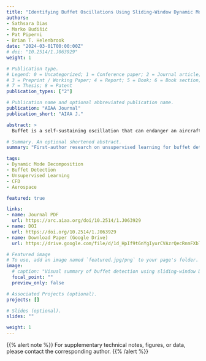 ```yaml
---
title: "Identifying Buffet Oscillations Using Sliding-Window Dynamic Mode Decomposition"
authors:
- Sathsara Dias
- Marko Budišić
- Pat Piperni
- Brian T. Helenbrook
date: "2024-03-01T00:00:00Z"
# doi: "10.2514/1.J063929"
weight: 1

# Publication type.
# Legend: 0 = Uncategorized; 1 = Conference paper; 2 = Journal article;
# 3 = Preprint / Working Paper; 4 = Report; 5 = Book; 6 = Book section;
# 7 = Thesis; 8 = Patent
publication_types: ["2"]

# Publication name and optional abbreviated publication name.
publication: "AIAA Journal"
publication_short: "AIAA J."

abstract: >
  Buffet is a self-sustaining oscillation that can endanger an aircraft in transonic flight. Early automatic detection of the onset of buffet from simulation data is a necessary step in optimization algorithms used to design new aircraft geometries. We use the Dynamic Mode Decomposition (DMD) eigenvalues to detect the onset of buffet from transient simulations of the OAT15A airfoil across a range of angles of attack. During transients, different eigenvalues may be expressed at different times; we process shorter segments of the data (sliding windows) in order to obtain robust, time-varying estimates of frequency of oscillation and decay/growth rates. We demonstrate that the onset of oscillation can be identified by analyzing DMD eigenvalues, and that physically different mechanisms of oscillation can additionally be identified from spatial profiles associated with DMD modes. The dominant buffeting modes can be detected through DMD before they become apparent in the physically relevant quantities, such as the coefficient of lift. We expect that such early detection of the onset of buffet could reduce the computational burden of aircraft design and expand the feasible design space.

# Summary. An optional shortened abstract.
summary: "First-author research on unsupervised learning for buffet detection using DMD and model reduction. Early detection of aerodynamic buffet using a sliding-window DMD framework."

tags:
- Dynamic Mode Decomposition
- Buffet Detection
- Unsupervised Learning
- CFD
- Aerospace

featured: true

links:
- name: Journal PDF
  url: https://arc.aiaa.org/doi/10.2514/1.J063929
- name: DOI
  url: https://doi.org/10.2514/1.J063929
- name: Download Paper (Google Drive)
  url: https://drive.google.com/file/d/1d_HpIf9t6nYgIyurCVAzrQecRnmFXbTE/view

# Featured image
# To use, add an image named `featured.jpg/png` to your page's folder.
image:
  # caption: "Visual summary of buffet detection using sliding-window DMD"
  focal_point: ""
  preview_only: false

# Associated Projects (optional).
projects: []

# Slides (optional).
slides: ""

weight: 1
---
```


{{% alert note %}}
For supplementary technical notes, figures, or data, please contact the corresponding author.
{{% /alert %}}

<!-- 
**Supplementary notes:**  
Add additional technical explanations, figures, or code snippets here. 
-->
